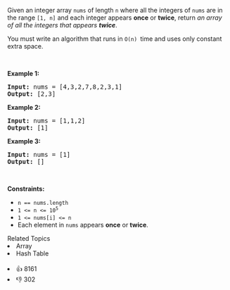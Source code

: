 <p>Given an integer array <code>nums</code> of length <code>n</code> where all the integers of <code>nums</code> are in the range <code>[1, n]</code> and each integer appears <strong>once</strong> or <strong>twice</strong>, return <em>an array of all the integers that appears <strong>twice</strong></em>.</p>

<p>You must write an algorithm that runs in&nbsp;<code>O(n)&nbsp;</code>time and uses only constant extra space.</p>

<p>&nbsp;</p> 
<p><strong class="example">Example 1:</strong></p> 
<pre><strong>Input:</strong> nums = [4,3,2,7,8,2,3,1]
<strong>Output:</strong> [2,3]
</pre>
<p><strong class="example">Example 2:</strong></p> 
<pre><strong>Input:</strong> nums = [1,1,2]
<strong>Output:</strong> [1]
</pre>
<p><strong class="example">Example 3:</strong></p> 
<pre><strong>Input:</strong> nums = [1]
<strong>Output:</strong> []
</pre> 
<p>&nbsp;</p> 
<p><strong>Constraints:</strong></p>

<ul> 
 <li><code>n == nums.length</code></li> 
 <li><code>1 &lt;= n &lt;= 10<sup>5</sup></code></li> 
 <li><code>1 &lt;= nums[i] &lt;= n</code></li> 
 <li>Each element in <code>nums</code> appears <strong>once</strong> or <strong>twice</strong>.</li> 
</ul>

<div><div>Related Topics</div><div><li>Array</li><li>Hash Table</li></div></div><br><div><li>👍 8161</li><li>👎 302</li></div>